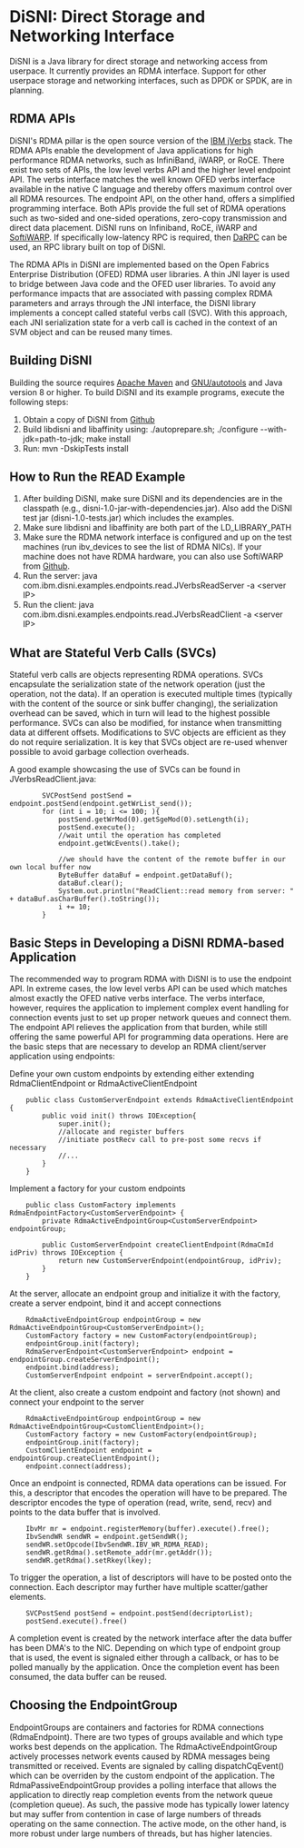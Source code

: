 # DiSNI: Direct Storage and Networking Interface

DiSNI is a Java library for direct storage and networking access from userpace. It currently provides an RDMA interface. Support for other userpace storage and networking interfaces, such as DPDK or SPDK, are in planning. 

## RDMA APIs

DiSNI's RDMA pillar is the open source version of the [IBM jVerbs](http://www.ibm.com/support/knowledgecenter/SSYKE2_7.0.0/com.ibm.java.lnx.70.doc/diag/understanding/rdma_jverbs.html) stack. The RDMA APIs enable the development of Java applications for high performance RDMA networks, such as InfiniBand, iWARP, or RoCE. There exist two sets of APIs, the low level verbs API and the higher level endpoint API. The verbs interface matches the well known OFED verbs interface available in the native C language and thereby offers maximum control over all RDMA resources. The endpoint API, on the other hand, offers a simplified programming interface. Both APIs provide the full set of RDMA operations such as two-sided and one-sided operations, zero-copy transmission and direct data placement. DiSNI runs on Infiniband, RoCE, iWARP and [SoftiWARP](https://github.com/zrlio/softiwarp). If specifically low-latency RPC is required, then [DaRPC](https://github.com/zrlio/darpc) can be used, an RPC library built on top of DiSNI.

The RDMA APIs in DiSNI are implemented based on the Open Fabrics Enterprise Distribution (OFED) RDMA user libraries. A thin JNI layer is used to bridge between Java code and the OFED user libraries. To avoid any performance impacts that are associated with passing complex RDMA parameters and arrays through the JNI interface, the DiSNI library implements a concept called stateful verbs call (SVC). With this approach, each JNI serialization state for a verb call is cached in the context of an SVM object and can be reused many times.

## Building DiSNI

Building the source requires [Apache Maven](http://maven.apache.org/) and [GNU/autotools](http://www.gnu.org/software/autoconf/autoconf.html) and Java version 8 or higher.
To build DiSNI and its example programs, execute the following steps:

1. Obtain a copy of DiSNI from [Github](https://github.com/zrlio/disni)
2. Build libdisni and libaffinity using: ./autoprepare.sh; ./configure --with-jdk=path-to-jdk; make install
3. Run: mvn -DskipTests install

## How to Run the READ Example

1. After building DiSNI, make sure DiSNI and its dependencies are in the classpath (e.g., disni-1.0-jar-with-dependencies.jar). Also add the DiSNI test jar (disni-1.0-tests.jar) which includes the examples.
2. Make sure libdisni and libaffinity are both part of the LD_LIBRARY_PATH
3. Make sure the RDMA network interface is configured and up on the test machines (run ibv\_devices to see the list of RDMA NICs). If your machine does not have RDMA hardware, you can also use SoftiWARP from [Github](https://github.com/zrlio/softiwarp). 
4. Run the server\: java com.ibm.disni.examples.endpoints.read.JVerbsReadServer -a \<server IP\>
5. Run the client\: java com.ibm.disni.examples.endpoints.read.JVerbsReadClient -a \<server IP\>

## What are Stateful Verb Calls (SVCs)

Stateful verb calls are objects representing RDMA operations. SVCs encapsulate the serialization state of the network operation (just the operation, not the data). If an operation is executed multiple times (typically with the content of the source or sink buffer changing), the serialization overhead can be saved, which in turn will lead to the highest possible performance. SVCs can also be modified, for instance when transmitting data at different offsets. Modifications to SVC objects are efficient as they do not require serialization. It is key that SVCs object are re-used whenver possible to avoid garbage collection overheads. 

A good example showcasing the use of SVCs can be found in JVerbsReadClient.java\:
```
		SVCPostSend postSend = endpoint.postSend(endpoint.getWrList_send());
		for (int i = 10; i <= 100; ){
			postSend.getWrMod(0).getSgeMod(0).setLength(i);
			postSend.execute();
			//wait until the operation has completed
			endpoint.getWcEvents().take();
			
			//we should have the content of the remote buffer in our own local buffer now
			ByteBuffer dataBuf = endpoint.getDataBuf();
			dataBuf.clear();
			System.out.println("ReadClient::read memory from server: " + dataBuf.asCharBuffer().toString());		
			i += 10;
		}
```
## Basic Steps in Developing a DiSNI RDMA-based Application

The recommended way to program RDMA with DiSNI is to use the endpoint API. In extreme cases, the low level verbs API can be used which matches almost exactly the OFED native verbs interface. The verbs interface, however, requires the application to implement complex event handling for connection events just to set up proper network queues and connect them. The endpoint API relieves the application from that burden, while still offering the same powerful API for programming data operations. Here are the basic steps that are necessary to develop an RDMA client/server application using endpoints:

Define your own custom endpoints by extending either extending RdmaClientEndpoint or RdmaActiveClientEndpoint
```
	public class CustomServerEndpoint extends RdmaActiveClientEndpoint {
		public void init() throws IOException{
			super.init();
			//allocate and register buffers
			//initiate postRecv call to pre-post some recvs if necessary
			//...
		}
	}
```
Implement a factory for your custom endpoints
```
	public class CustomFactory implements RdmaEndpointFactory<CustomServerEndpoint> {
		private RdmaActiveEndpointGroup<CustomServerEndpoint> endpointGroup;
	
		public CustomServerEndpoint createClientEndpoint(RdmaCmId idPriv) throws IOException {
			return new CustomServerEndpoint(endpointGroup, idPriv);
		}	
	}
```
At the server, allocate an endpoint group and initialize it with the factory, create a server endpoint, bind it and accept connections
```
	RdmaActiveEndpointGroup endpointGroup = new RdmaActiveEndpointGroup<CustomServerEndpoint>();
	CustomFactory factory = new CustomFactory(endpointGroup);
	endpointGroup.init(factory);
	RdmaServerEndpoint<CustomServerEndpoint> endpoint = endpointGroup.createServerEndpoint();
	endpoint.bind(address);
	CustomServerEndpoint endpoint = serverEndpoint.accept();
```
At the client, also create a custom endpoint and factory (not shown) and connect your endpoint to the server
```
	RdmaActiveEndpointGroup endpointGroup = new RdmaActiveEndpointGroup<CustomClientEndpoint>();
	CustomFactory factory = new CustomFactory(endpointGroup);
	endpointGroup.init(factory);
	CustomClientEndpoint endpoint = endpointGroup.createClientEndpoint();
	endpoint.connect(address);
```
Once an endpoint is connected, RDMA data operations can be issued. For this, a descriptor that encodes the operation will have to be prepared. The descriptor encodes the type of operation (read, write, send, recv) and points to the data buffer that is involved.
```
	IbvMr mr = endpoint.registerMemory(buffer).execute().free();
	IbvSendWR sendWR = endpoint.getSendWR();
	sendWR.setOpcode(IbvSendWR.IBV_WR_RDMA_READ);
	sendWR.getRdma().setRemote_addr(mr.getAddr());
	sendWR.getRdma().setRkey(lkey);
```
To trigger the operation, a list of descriptors will have to be posted onto the connection. Each descriptor may further have multiple scatter/gather elements.
```
	SVCPostSend postSend = endpoint.postSend(decriptorList);
	postSend.execute().free()
```
A completion event is created by the network interface after the data buffer has been DMA's to the NIC. Depending on which type of endpoint group that is used, the event is signaled either through a callback, or has to be polled manually by the application. Once the completion event has been consumed, the data buffer can be reused.

## Choosing the EndpointGroup 

EndpointGroups are containers and factories for RDMA connections (RdmaEndpoint). There are two types of groups available and which type works best depends on the application. The RdmaActiveEndpointGroup actively processes network events caused by RDMA messages being transmitted or received. Events are signaled by calling dispatchCqEvent() which can be overriden by the custom endpoint of the application. The RdmaPassiveEndpointGroup provides a polling interface that allows the application to directly reap completion events from the network queue (completion queue). As such, the passive mode has typically lower latency but may suffer from contention in case of large numbers of threads operating on the same connection. The active mode, on the other hand, is more robust under large numbers of threads, but has higher latencies. 
